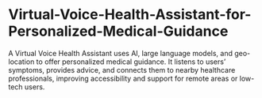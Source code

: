 # Virtual-Voice-Health-Assistant-for-Personalized-Medical-Guidance
A Virtual Voice Health Assistant uses AI, large language models, and geo-location to offer personalized medical guidance. It listens to users’ symptoms, provides advice, and connects them to nearby healthcare professionals, improving accessibility and support for remote areas or low-tech users.
